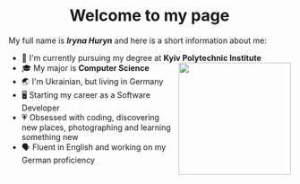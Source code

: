 <div align="center">
<h1>Welcome to my page</h1>
</div>

My full name is ***Iryna Huryn*** and here is a short information about me:

- :school: I'm currently pursuing my degree at **Kyiv Polytechnic Institute** <img src='https://media.giphy.com/media/3oz8xTAJIQD6JWfTUc/giphy.gif'  height="200px" align="right">
- :mortar_board: My major is **Computer Science**
- :earth_asia: I'm Ukrainian, but living in Germany
- :desktop_computer: Starting my career as a Software Developer
- :heartpulse: Obsessed with coding, discovering new places, photographing and learning something new 
- :speaking_head: Fluent in English and working on my German proficiency



